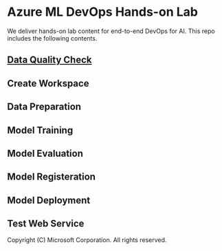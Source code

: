 # Azure ML DevOps Hands-on Lab

We deliver hands-on lab content for end-to-end DevOps for AI. This repo includes the following contents.


## [Data Quality Check](./Data\Quality\Check")

## Create Workspace

## Data Preparation

## Model Training

## Model Evaluation

## Model Registeration

## Model Deployment

## Test Web Service



Copyright (C) Microsoft Corporation. All rights reserved.​
